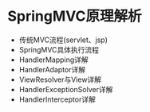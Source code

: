 # SpringMVC原理解析

- 传统MVC流程(servlet、jsp)
- SpringMVC具体执行流程
- HandlerMapping详解
- HandlerAdaptor详解
- ViewResolver与View详解
- HandlerExceptionSolver详解
- HandlerInterceptor详解

